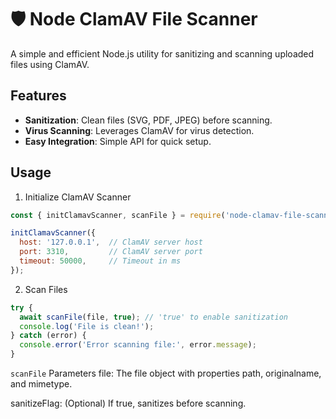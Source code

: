 # 🛡️ Node ClamAV File Scanner

A simple and efficient Node.js utility for sanitizing and scanning uploaded files using ClamAV.

## Features
- **Sanitization**: Clean files (SVG, PDF, JPEG) before scanning.
- **Virus Scanning**: Leverages ClamAV for virus detection.
- **Easy Integration**: Simple API for quick setup.

## Usage

1. Initialize ClamAV Scanner

```js
const { initClamavScanner, scanFile } = require('node-clamav-file-scanner');

initClamavScanner({
  host: '127.0.0.1',  // ClamAV server host
  port: 3310,         // ClamAV server port
  timeout: 50000,     // Timeout in ms
});

```

2. Scan Files
```js
try {
  await scanFile(file, true); // 'true' to enable sanitization
  console.log('File is clean!');
} catch (error) {
  console.error('Error scanning file:', error.message);
}
```

``scanFile`` Parameters
file: The file object with properties path, originalname, and mimetype.

sanitizeFlag: (Optional) If true, sanitizes before scanning.
